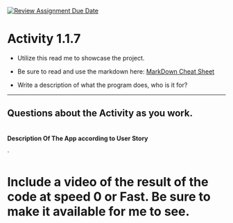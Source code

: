 [![Review Assignment Due Date](https://classroom.github.com/assets/deadline-readme-button-22041afd0340ce965d47ae6ef1cefeee28c7c493a6346c4f15d667ab976d596c.svg)](https://classroom.github.com/a/K3waziIG)
# Activity 1.1.7

* Utilize this read me to showcase the project.
* Be sure to read and use the markdown here:
[MarkDown Cheat Sheet](https://github.com/adam-p/markdown-here/wiki/Markdown-Cheatsheet)

* Write a description of what the program does, who is it for?
---

## Questions about the Activity as you work. 
```

```
#### Description Of The App according to User Story

`
# Include a video of the result of the code at speed 0 or Fast. Be sure to make it available for me to see.
